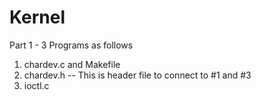 # Kernel
Part 1 - 3 Programs as follows
1. chardev.c and Makefile 
2. chardev.h -- This is header file to connect to #1 and #3
3. ioctl.c



